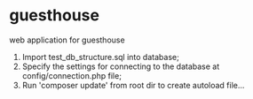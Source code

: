 # guesthouse
web application for guesthouse

1. Import test_db_structure.sql into database;
2. Specify the settings for connecting to the database at config/connection.php file;
3. Run 'composer update' from root dir to create autoload file...
